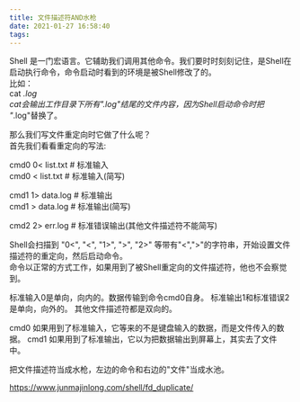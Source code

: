 ```yaml
---
title: 文件描述符AND水枪
date: 2021-01-27 16:58:40
tags:
---
```


Shell 是一门宏语言。它辅助我们调用其他命令。我们要时时刻刻记住，是Shell在启动执行命令，命令启动时看到的环境是被Shell修改了的。  
比如：  
cat *.log  
cat会输出工作目录下所有".log"结尾的文件内容，因为Shell启动命令时把 "*.log"替换了。  

那么我们写文件重定向时它做了什么呢？  
首先我们看看重定向的写法:  

cmd0 0< list.txt     # 标准输入  
cmd0 < list.txt      # 标准输入(简写)  

cmd1 1> data.log     # 标准输出  
cmd1 > data.log      # 标准输出(简写)  

cmd2 2> err.log      # 标准错误输出(其他文件描述符不能简写)   

Shell会扫描到 "0<", "<", "1>", ">", "2>" 等带有"<",">"的字符串，开始设置文件描述符的重定向，然后启动命令。  
命令以正常的方式工作，如果用到了被Shell重定向的文件描述符，他也不会察觉到。

标准输入0是单向，向内的。数据传输到命令cmd0自身。
标准输出1和标准错误2是单向，向外的。
其他文件描述符都是双向的。

cmd0 如果用到了标准输入，它等来的不是键盘输入的数据，而是文件传入的数据。
cmd1 如果用到了标准输出，它以为把数据输出到屏幕上，其实去了文件中。

把文件描述符当成水枪，左边的命令和右边的"文件"当成水池。

https://www.junmajinlong.com/shell/fd_duplicate/
